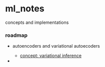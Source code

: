 # ml_notes
concepts and implementations

### roadmap 
- autoencoders and variational autoecoders 
    - [concept: variational inference](concepts/vi.md)
   
- 
